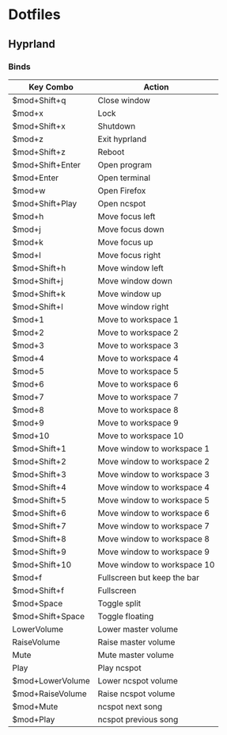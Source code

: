 # Dotfiles

## Hyprland

### Binds

| Key Combo | Action |
|---------- |--------|
| $mod+Shift+q | Close window |
| $mod+x | Lock |
| $mod+Shift+x | Shutdown |
| $mod+z | Exit hyprland |
| $mod+Shift+z | Reboot |
| $mod+Shift+Enter | Open program |
| $mod+Enter | Open terminal |
| $mod+w | Open Firefox |
| $mod+Shift+Play | Open ncspot |
| $mod+h | Move focus left |
| $mod+j | Move focus down |
| $mod+k | Move focus up |
| $mod+l | Move focus right |
| $mod+Shift+h | Move window left |
| $mod+Shift+j | Move window down |
| $mod+Shift+k | Move window up |
| $mod+Shift+l | Move window right |
| $mod+1 | Move to workspace 1 |
| $mod+2 | Move to workspace 2 |
| $mod+3 | Move to workspace 3 |
| $mod+4 | Move to workspace 4 |
| $mod+5 | Move to workspace 5 |
| $mod+6 | Move to workspace 6 |
| $mod+7 | Move to workspace 7 |
| $mod+8 | Move to workspace 8 |
| $mod+9 | Move to workspace 9 |
| $mod+10 | Move to workspace 10 |
| $mod+Shift+1 | Move window to workspace 1 |
| $mod+Shift+2 | Move window to workspace 2 |
| $mod+Shift+3 | Move window to workspace 3 |
| $mod+Shift+4 | Move window to workspace 4 |
| $mod+Shift+5 | Move window to workspace 5 |
| $mod+Shift+6 | Move window to workspace 6 |
| $mod+Shift+7 | Move window to workspace 7 |
| $mod+Shift+8 | Move window to workspace 8 |
| $mod+Shift+9 | Move window to workspace 9 |
| $mod+Shift+10 | Move window to workspace 10 |
| $mod+f | Fullscreen but keep the bar |
| $mod+Shift+f | Fullscreen |
| $mod+Space | Toggle split |
| $mod+Shift+Space | Toggle floating |
| LowerVolume | Lower master volume |
| RaiseVolume | Raise master volume |
| Mute | Mute master volume |
| Play | Play ncspot |
| $mod+LowerVolume | Lower ncspot volume |
| $mod+RaiseVolume | Raise ncspot volume |
| $mod+Mute | ncspot next song |
| $mod+Play | ncspot previous song |
